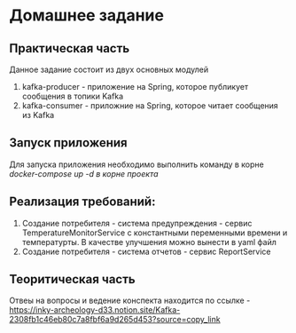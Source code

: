 # Домашнее задание

## Практическая часть
Данное задание состоит из двух основных модулей 
1. kafka-producer - приложение на Spring, которое публикует сообщения в топики Kafka
2. kafka-consumer - приложние на Spring, которое читает сообщения из Kafka

## Запуск приложения
Для запуска приложения необходимо выполнить команду в корне *docker-сompose up -d в корне проекта*

## Реализация требований:
1. Создание потребителя - система предупреждения - сервис TemperatureMonitorService с константными переменными времени и температурты. В качестве улучшения можно вынести в yaml файл
2. Создание потребителя - система отчетов - сервис ReportService

## Теоритическая часть
Отвеы на вопросы и ведение конспекта находится по ссылке - https://inky-archeology-d33.notion.site/Kafka-2308fb1c46eb80c7a8fbf6a9d265d453?source=copy_link


